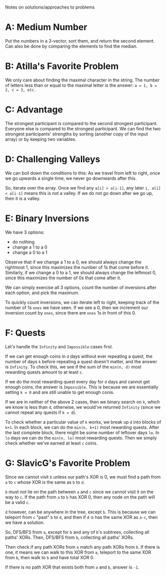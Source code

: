 Notes on solutions/approaches to problems

# A: Medium Number
Put the numbers in a 3-vector, sort them, and return the second element. Can also be done by comparing the elements to find the median.

# B: Atilla's Favorite Problem
We only care about finding the maximal character in the string. The number of letters less than or equal to the maximal letter is the answer: `a = 1, b = 2, c = 3, etc.` 

# C: Advantage
The strongest participant is compared to the second strongest participant. Everyone else is compared to the strongest participant. We can find the two strongest participants' strengths by sorting (another copy of the input array) or by keeping two variables. 

# D: Challenging Valleys
We can boil down the conditions to this: As we travel from left to right, once we go upwards a single time, we never go downwards after this.

So, iterate over the array. Once we find any `a[i] > a[i-1]`, any later `i, a[i] < a[i-1]` means this is not a valley. If we do not go down after we go up, then it is a valley.

# E: Binary Inversions
We have 3 options:
- do nothing
- change a 1 to a 0
- change a 0 to a 1

Observe that if we change a 1 to a 0, we should always change the rightmost 1, since this maximizes the number of 1s that come before it. Similarly, if we change a 0 to a 1, we should always change the leftmost 0, since this maximizes the number of 0s that come after it.

We can simply exercise all 3 options, count the number of inversions after each option, and pick the maximum.

To quickly count inversions, we can iterate left to right, keeping track of the number of 1s `ones` we have seen. If we see a 0, then we increment our inversion count by `ones`, since there are `ones` 1s in front of this 0.

# F: Quests
Let's handle the `Infinity` and `Impossible` cases first.

If we can get enough coins in `d` days without ever repeating a quest, the number of days `k` before repeating a quest doesn't matter, and the answer is `Infinity`. To check this, we see if the sum of the `min(n, d)` most rewarding quests amount to at least `c`.

If we do the most rewarding quest every day for `d` days and cannot get enough coins, the answer is `Impossible`. This is because we are essentially setting `k = 0` and are still unable to get enough conis.

If we are in neither of the above 2 cases, then we binary search on `k`, which we know is less than `d`, otherwise, we would've returned `Infinity` (since we cannot repeat any quests if `k = d`).

To check whether a particular value of `k` works, we break up `d` into blocks of `k+1`. In each block, we can do the `min(n, k+1)` most rewarding quests. After the last complete block, there might be some number of leftover days `lo`. In `lo` days we can do the `min(n, lo)` most rewarding quests. Then we simply check whether we've earned at least `c` coins.

# G: SlavicG's Favorite Problem
Since we cannot visit `b` unless our path's XOR is 0, we must find a path from `a` to `c` whose XOR is the same as `b` to `d`.

`b` must not lie on the path between `a` and `c` since we cannot visit it on the way to `c`. If the path from `a` to `b` has XOR 0, then any node on the path will be a valid `c`. 

`d` however, can be anywhere in the tree, except `b`. This is because we can teleport from `c` "past" `b` to `d`, and then if `d-b` has the same XOR as `a-c`, then we have a solution.

So, DFS/BFS from `a`, except for `b` and any of `b`'s subtrees, collecting all paths' XORs. Then, DFS/BFS from `b`, collecting all paths' XORs.

Then check if any path XORs from `a` match any path XORs from `b`. If there is one, it means we can walk to this XOR from `a`, teleport to the same XOR from `b`, then walk to `b` and have total XOR 0.

If there is no path XOR that exists both from `a` and `b`, answer is `-1`.

